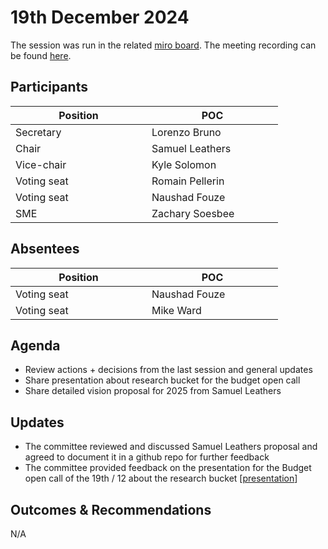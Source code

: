 # 19th December 2024

The session was run in the related [miro board](https://miro.com/app/board/uXjVKro_lxs=/). The meeting recording can be found [here](https://drive.google.com/file/d/1Ww8uvWPXNwdPdqnzkVygIUFe2ruuNmb1/view?usp=sharing).

## Participants

<table><thead><tr><th width="202">Position</th><th width="194">POC</th></tr></thead><tbody><tr><td>Secretary</td><td>Lorenzo Bruno</td></tr><tr><td>Chair</td><td>Samuel Leathers</td></tr><tr><td>Vice-chair</td><td>Kyle Solomon</td></tr><tr><td>Voting seat</td><td>Romain Pellerin</td></tr><tr><td>Voting seat</td><td>Naushad Fouze </td></tr><tr><td>SME</td><td>Zachary Soesbee</td></tr></tbody></table>

## Absentees

<table><thead><tr><th width="202">Position</th><th width="194">POC</th></tr></thead><tbody><tr><td>Voting seat</td><td>Naushad Fouze</td></tr><tr><td>Voting seat</td><td>Mike Ward</td></tr></tbody></table>

## Agenda

* Review actions + decisions from the last session and general updates
* Share presentation about research bucket for the budget open call
* Share detailed vision proposal for 2025 from Samuel Leathers

## Updates

* The committee reviewed and discussed Samuel Leathers proposal and agreed to document it in a github repo for further feedback
* The committee provided feedback on the presentation for the Budget open call of the 19th / 12 about the research bucket \[[presentation](https://docs.google.com/presentation/d/1DqNyK8Ia_PAfxEmU9Ezy4UI9Yeuc019bXo0I8TXIYOc/edit#slide=id.g2fc45ea8945_0_0)]

## Outcomes & Recommendations

N/A
